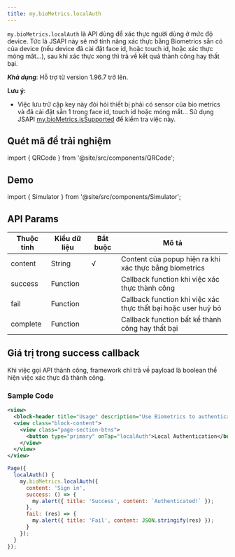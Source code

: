```yaml
---
title: my.bioMetrics.localAuth
---
```


`my.bioMetrics.localAuth` là API dùng để xác thực người dùng ở mức độ device. Tức là JSAPI này sẽ mở tính năng xác thực bằng Biometrics sẵn có của device (nếu device đã cài đặt face id, hoặc touch id, hoặc xác thực móng măt...), sau khi xác thực xong thì trả về kết quả thành công hay thất bại.

**_Khả dụng_**: Hỗ trợ từ version 1.96.7 trở lên.

**Lưu ý:**

- Việc lưu trữ cặp key này đòi hỏi thiết bị phải có sensor của bio metrics và đã cài đặt sẵn 1 trong face id, touch id hoặc móng mắt... Sử dụng JSAPI [my.bioMetrics.isSupported](./server-authentication/is-supported) để kiểm tra việc này.

## Quét mã để trải nghiệm

import { QRCode } from '@site/src/components/QRCode';

<QRCode page="pages/api/bio-metrics/local/index" />

## Demo

import { Simulator } from '@site/src/components/Simulator';

<Simulator page="pages/api/bio-metrics/local/index" />

## API Params

| Thuộc tính | Kiểu dữ liệu | Bắt buộc | Mô tả                                                         |
| ---------- | ------------ | -------- | ------------------------------------------------------------- |
| content    | String       | √        | Content của popup hiện ra khi xác thực bằng biometrics        |
| success    | Function     |          | Callback function khi việc xác thực thành công                |
| fail       | Function     |          | Callback function khi việc xác thực thất bại hoặc user huỷ bỏ |
| complete   | Function     |          | Callback function bất kể thành công hay thất bại              |

## Giá trị trong success callback

Khi việc gọi API thành công, framework chỉ trả về payload là boolean thể hiện việc xác thực đã thành công.

### Sample Code

```xml title=index.xml
<view>
  <block-header title="Usage" description="Use Biometrics to authenticate with device" />
  <view class="block-content">
    <view class="page-section-btns">
      <button type="primary" onTap="localAuth">Local Authentication</button>
    </view>
  </view>
</view>
```

```js title=index.js
Page({
  localAuth() {
    my.bioMetrics.localAuth({
      content: 'Sign in',
      success: () => {
        my.alert({ title: 'Success', content: `Authenticated!` });
      },
      fail: (res) => {
        my.alert({ title: 'Fail', content: JSON.stringify(res) });
      }
    });
  }
});
```
